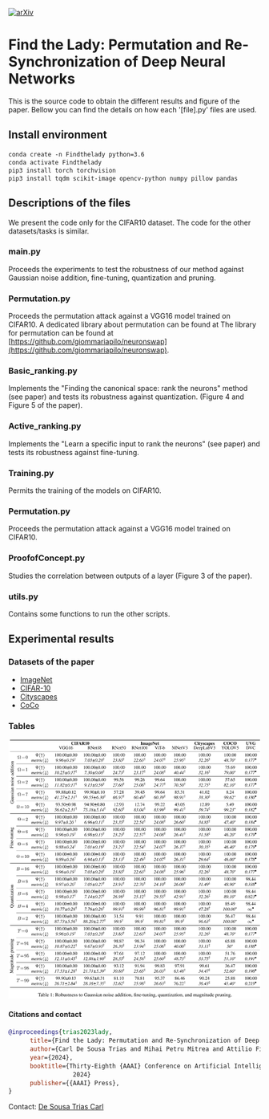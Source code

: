 [![arXiv](https://img.shields.io/badge/arXiv-2312.14182-red.svg)](https://arxiv.org/abs/2312.14182) 
# Find the Lady: Permutation and Re-Synchronization of Deep Neural Networks

This is the source code to obtain the different results and figure of the paper. Bellow you can find the details on how each '[file].py' files are used.


## Install environment 

```
conda create -n Findthelady python=3.6
conda activate Findthelady
pip3 install torch torchvision
pip3 install tqdm scikit-image opencv-python numpy pillow pandas
```

## Descriptions of the files
We present the code only for the CIFAR10 dataset. The code for the other datasets/tasks is similar.
### main.py
Proceeds the experiments to test the robustness of our method against Gaussian noise addition, fine-tuning, quantization and pruning.
### Permutation.py
Proceeds the permutation attack against a VGG16 model trained on CIFAR10. A dedicated library about permutation can be found at The library for permutation can be found at [https://github.com/giommariapilo/neuronswap](https://github.com/giommariapilo/neuronswap).
### Basic_ranking.py
Implements the "Finding the canonical space: rank the neurons" method (see paper) and tests its robustness against quantization. (Figure 4 and Figure 5 of the paper).
### Active_ranking.py
Implements the "Learn a specific input to rank the neurons" (see paper) and tests its robustness against fine-tuning.
### Training.py
Permits the training of the models on CIFAR10.
### Permutation.py
Proceeds the permutation attack against a VGG16 model trained on CIFAR10. 
### ProofofConcept.py
Studies the correlation between outputs of a layer (Figure 3 of the paper).
### utils.py
Contains some functions to run the other scripts.

## Experimental results
### Datasets of the paper
* [ImageNet](http://www.image-net.org/)
* [CIFAR-10](https://www.cs.toronto.edu/~kriz/cifar.html)
* [Cityscapes](https://www.cityscapes-dataset.com/)
* [CoCo](https://cocodataset.org/#home)

### Tables
![Table 1: Robustness to Gaussian noise addition, fine-tuning, quantization, and magnitude pruning](https://github.com/carldesousatrias/FindtheLady/blob/main/data/AAAI24_table_page-0001.jpg?raw=true)

#### Citations and contact
```bibtex
@inproceedings{trias2023lady,
      title={Find the Lady: Permutation and Re-Synchronization of Deep Neural Networks}, 
      author={Carl De Sousa Trias and Mihai Petru Mitrea and Attilio Fiandrotti and Marco Cagnazzo and Sumanta Chaudhuri and Enzo Tartaglione},
      year={2024},
      booktitle={Thirty-Eighth {AAAI} Conference on Artificial Intelligence, {AAAI}
                  2024}
      publisher={{AAAI} Press},
}
```

Contact: [De Sousa Trias Carl](mailto:carl.de-sousa-trias@telecom-sudparis.eu)
